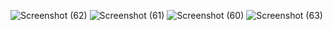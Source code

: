 ![Screenshot (62)](https://github.com/user-attachments/assets/34348a77-df9b-4ba2-8ad9-6ba35b3c3288)
![Screenshot (61)](https://github.com/user-attachments/assets/d8ce334b-bc82-431d-aa88-3e51ec05848f)
![Screenshot (60)](https://github.com/user-attachments/assets/ffefc6e0-f1d3-4908-a4c8-d1ba9ae0cfad)
![Screenshot (63)](https://github.com/user-attachments/assets/ee984dc3-afc9-4295-a34f-2d66b988a30d)
